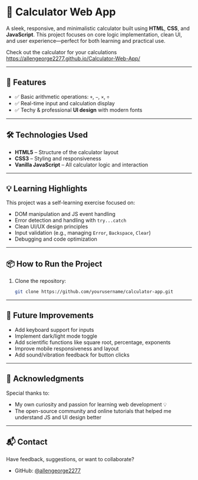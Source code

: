 # 🧮 Calculator Web App

A sleek, responsive, and minimalistic calculator built using **HTML**, **CSS**, and **JavaScript**. This project focuses on core logic implementation, clean UI, and user experience—perfect for both learning and practical use.  

Check out the calculator for your calculations https://allengeorge2277.github.io/Calculator-Web-App/

---

## 🚀 Features

- ✅ Basic arithmetic operations: `+`, `−`, `×`, `÷`
- ✅ Real-time input and calculation display
- ✅ Techy & professional **UI design** with modern fonts

---

## 🛠️ Technologies Used

- **HTML5** – Structure of the calculator layout
- **CSS3** – Styling and responsiveness
- **Vanilla JavaScript** – All calculator logic and interaction

---

## 💡 Learning Highlights

This project was a self-learning exercise focused on:

- DOM manipulation and JS event handling
- Error detection and handling with `try...catch`
- Clean UI/UX design principles
- Input validation (e.g., managing `Error`, `Backspace`, `Clear`)
- Debugging and code optimization


---

## 📦 How to Run the Project

1. Clone the repository:
   ```bash
   git clone https://github.com/yourusername/calculator-app.git

---

## 📌 Future Improvements

- Add keyboard support for inputs
- Implement dark/light mode toggle
- Add scientific functions like square root, percentage, exponents
- Improve mobile responsiveness and layout
- Add sound/vibration feedback for button clicks

---

## 🙌 Acknowledgments

Special thanks to:

- My own curiosity and passion for learning web development 💡
- The open-source community and online tutorials that helped me understand JS and UI design better

---

## 📬 Contact

Have feedback, suggestions, or want to collaborate?

- GitHub: [@allengeorge2277](https://github.com/allengeorge2277)
